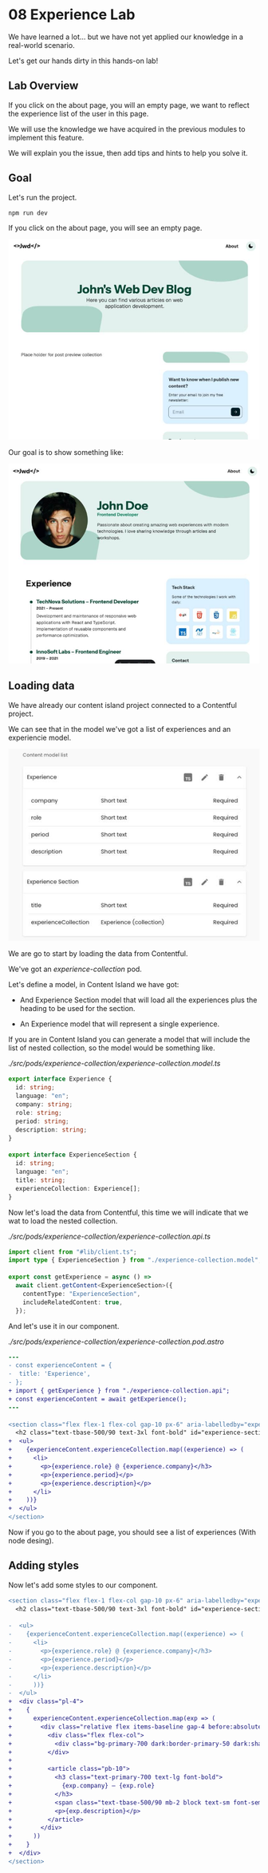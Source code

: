 # 08 Experience Lab

We have learned a lot... but we have not yet applied our knowledge in a real-world scenario.

Let's get our hands dirty in this hands-on lab!

## Lab Overview

If you click on the about page, you will an empty page, we want to reflect the experience list of the user in this page.

We will use the knowledge we have acquired in the previous modules to implement this feature.

We will explain you the issue, then add tips and hints to help you solve it.

## Goal

Let's run the project.

```bash
npm run dev
```

If you click on the about page, you will see an empty page.

![Empty experience placeholder](./content/empty-experience.jpg)

Our goal is to show something like:

![Full list of experiences](./content/experience-completed.jpg)

## Loading data

We have already our content island project connected to a Contentful project.

We can see that in the model we've got a list of experiences and an experiencie model.

![Experience and the experiencie model](./content/model.jpg)

We are go to start by loading the data from Contentful.

We've got an _experience-collection_ pod.

Let's define a model, in Content Island we have got:

- And Experience Section model that will load all the experiences plus the heading to be used for the section.

- An Experience model that will represent a single experience.

If you are in Content Island you can generate a model that will include the list of nested collection, so the model would be something like.

_./src/pods/experience-collection/experience-collection.model.ts_

```ts
export interface Experience {
  id: string;
  language: "en";
  company: string;
  role: string;
  period: string;
  description: string;
}

export interface ExperienceSection {
  id: string;
  language: "en";
  title: string;
  experienceCollection: Experience[];
}
```

Now let's load the data from Contentful, this time we will indicate that we wat to load the nested collection.

_./src/pods/experience-collection/experience-collection.api.ts_

```ts
import client from "#lib/client.ts";
import type { ExperienceSection } from "./experience-collection.model";

export const getExperience = async () =>
  await client.getContent<ExperienceSection>({
    contentType: "ExperienceSection",
    includeRelatedContent: true,
  });
```

And let's use it in our component.

_./src/pods/experience-collection/experience-collection.pod.astro_

```diff
---
- const experienceContent = {
-  title: 'Experience',
- };
+ import { getExperience } from "./experience-collection.api";
+ const experienceContent = await getExperience();
---

<section class="flex flex-1 flex-col gap-10 px-6" aria-labelledby="experience-section-heading">
  <h2 class="text-tbase-500/90 text-3xl font-bold" id="experience-section-heading">{experienceContent.title}</h2>
+  <ul>
+    {experienceContent.experienceCollection.map((experience) => (
+      <li>
+        <p>{experience.role} @ {experience.company}</h3>
+        <p>{experience.period}</p>
+        <p>{experience.description}</p>
+      </li>
+    ))}
+  </ul>
</section>
```

Now if you go to the about page, you should see a list of experiences (With node desing).

## Adding styles

Now let's add some styles to our component.

```diff
<section class="flex flex-1 flex-col gap-10 px-6" aria-labelledby="experience-section-heading">
  <h2 class="text-tbase-500/90 text-3xl font-bold" id="experience-section-heading">{experienceContent.title}</h2>

-  <ul>
-    {experienceContent.experienceCollection.map((experience) => (
-      <li>
-        <p>{experience.role} @ {experience.company}</h3>
-        <p>{experience.period}</p>
-        <p>{experience.description}</p>
-      </li>
-      ))}
-  </ul>
+  <div class="pl-4">
+    {
+      experienceContent.experienceCollection.map(exp => (
+        <div class="relative flex items-baseline gap-4 before:absolute before:top-5 before:left-[5px] before:z-[-1] before:h-full before:w-0.5 before:bg-gray-300 last:before:hidden">
+          <div class="flex flex-col">
+            <div class="bg-primary-700 dark:border-primary-50 dark:shadow-primary-50 h-3 w-3 rounded-full shadow-[0_0_0_4px] shadow-white dark:shadow-[0_0_0_5px]" />
+          </div>
+
+          <article class="pb-10">
+            <h3 class="text-primary-700 text-lg font-bold">
+              {exp.company} – {exp.role}
+            </h3>
+            <span class="text-tbase-500/90 mb-2 block text-sm font-semibold">{exp.period}</span>
+            <p>{exp.description}</p>
+          </article>
+        </div>
+      ))
+    }
+  </div>
</section>
```
